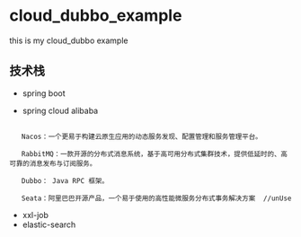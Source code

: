 # cloud_dubbo_example
this is my cloud_dubbo example 

## 技术栈
* spring boot

* spring cloud alibaba

``` sentinel：从流量控制、熔断降级、系统负载保护等多个维度保护服务的稳定性。
   
   Nacos：一个更易于构建云原生应用的动态服务发现、配置管理和服务管理平台。
   
   RabbitMQ：一款开源的分布式消息系统，基于高可用分布式集群技术，提供低延时的、高可靠的消息发布与订阅服务。
   
   Dubbo： Java RPC 框架。
    
   Seata：阿里巴巴开源产品，一个易于使用的高性能微服务分布式事务解决方案  //unUse
```

* xxl-job
* elastic-search 


 
  
